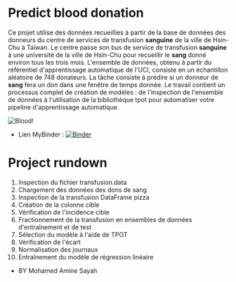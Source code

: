 # Predict blood donation

Ce projet utilise des données recueillies à partir de la base de données des donneurs du centre de services de transfusion **sanguine** de la ville de Hsin-Chu à Taïwan. Le centre passe son bus de service de transfusion **sanguine** à une université de la ville de Hsin-Chu pour recueillir le **sang** donné environ tous les trois mois. L'ensemble de données, obtenu à partir du référentiel d'apprentissage automatique de l'UCI, consiste en un échantillon aléatoire de 748 donateurs. La tâche consiste à prédire si un donneur de **sang** fera un don dans une fenêtre de temps donnée. Le travail contient un processus complet de création de modèles : de l'inspection de l'ensemble de données à l'utilisation de la bibliothèque tpot pour automatiser votre pipeline d'apprentissage automatique. 

![Blood!](https://csrbox.org/company/proj_img/1570703417blood%20donation.jpg)

* Lien MyBinder : [![Binder](https://mybinder.org/badge_logo.svg)](https://mybinder.org/v2/gh/AmineSayahh/Projet-DataCamp/main)

# Project rundown 
<ol>
 <li> Inspection du fichier transfusion.data </li>
 <li> Chargement des données des dons de sang </li>
 <li> Inspection de la transfusion DataFrame pizza </li>
 <li> Création de la colonne cible </li>
 <li> Vérification de l'incidence cible </li>
 <li> Fractionnement de la transfusion en ensembles de données d'entraînement et de test </li>
 <li> Sélection du modèle à l'aide de TPOT </li>
 <li> Vérification de l'écart </li>
 <li> Normalisation des journaux </li>
 <li> Entraînement du modèle de régression linéaire </li>
</ol>
 
 * BY Mohamed Amine Sayah
